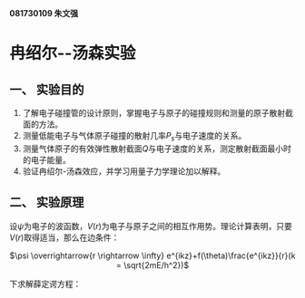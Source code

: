 **081730109 朱文强**

# 冉绍尔--汤森实验

## 一、	实验目的

1. 了解电子碰撞管的设计原则，掌握电子与原子的碰撞规则和测量的原子散射截面的方法。
2. 测量低能电子与气体原子碰撞的散射几率$P_s$与电子速度的关系。
3. 测量气体原子的有效弹性散射截面$Q$与电子速度的关系，测定散射截面最小时的电子能量。
4. 验证冉绍尔-汤森效应，并学习用量子力学理论加以解释。

## 二、	实验原理

设$\psi$为电子的波函数，$V(r)$为电子与原子之间的相互作用势。理论计算表明，只要$V(r)$取得适当，那么在边条件：

<div align = "center">

$\psi \overrightarrow{r \rightarrow \infty} e^{ikz}+f(\theta)\frac{e^{ikz}}{r}(k = \sqrt{2mE/h^2})$

<div align = "left">

下求解薛定谔方程：



